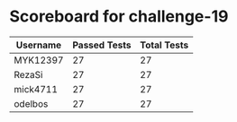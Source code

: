 # Scoreboard for challenge-19
| Username   | Passed Tests | Total Tests |
|------------|--------------|-------------|
| MYK12397 | 27 | 27 |
| RezaSi | 27 | 27 |
| mick4711 | 27 | 27 |
| odelbos | 27 | 27 |
